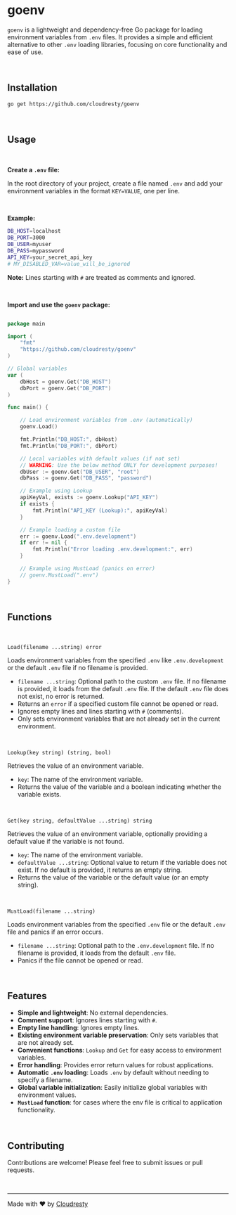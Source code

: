 # goenv

`goenv` is a lightweight and dependency-free Go package for loading environment variables from `.env` files. It provides a simple and efficient alternative to other `.env` loading libraries, focusing on core functionality and ease of use.

&nbsp;

## Installation

```bash
go get https://github.com/cloudresty/goenv
```

&nbsp;

## Usage

&nbsp;

**Create a `.env` file:**

In the root directory of your project, create a file named `.env` and add your environment variables in the format `KEY=VALUE`, one per line.

&nbsp;

**Example:**

```bash
DB_HOST=localhost
DB_PORT=3000
DB_USER=myuser
DB_PASS=mypassword
API_KEY=your_secret_api_key
# MY_DISABLED_VAR=value_will_be_ignored
```

**Note:** Lines starting with `#` are treated as comments and ignored.

&nbsp;

**Import and use the `goenv` package:**

```go

package main

import (
    "fmt"
    "https://github.com/cloudresty/goenv"
)

// Global variables
var (
    dbHost = goenv.Get("DB_HOST")
    dbPort = goenv.Get("DB_PORT")
)

func main() {

    // Load environment variables from .env (automatically)
    goenv.Load()

    fmt.Println("DB_HOST:", dbHost)
    fmt.Println("DB_PORT:", dbPort)

    // Local variables with default values (if not set)
    // WARNING: Use the below method ONLY for development purposes!
    dbUser := goenv.Get("DB_USER", "root")
    dbPass := goenv.Get("DB_PASS", "password")

    // Example using Lookup
    apiKeyVal, exists := goenv.Lookup("API_KEY")
    if exists {
        fmt.Println("API_KEY (Lookup):", apiKeyVal)
    }

    // Example loading a custom file
    err := goenv.Load(".env.development")
    if err != nil {
        fmt.Println("Error loading .env.development:", err)
    }

    // Example using MustLoad (panics on error)
    // goenv.MustLoad(".env")
}

```

&nbsp;

## Functions

&nbsp;

`Load(filename ...string) error`

Loads environment variables from the specified `.env` like `.env.development` or the default `.env` file if no filename is provided.

* `filename ...string`: Optional path to the custom `.env` file. If no filename is provided, it loads from the default `.env` file. If the default `.env` file does not exist, no error is returned.
* Returns an `error` if a specified custom file cannot be opened or read.
* Ignores empty lines and lines starting with `#` (comments).
* Only sets environment variables that are not already set in the current environment.

&nbsp;

`Lookup(key string) (string, bool)`

Retrieves the value of an environment variable.

* `key`: The name of the environment variable.
* Returns the value of the variable and a boolean indicating whether the variable exists.

&nbsp;

`Get(key string, defaultValue ...string) string`

Retrieves the value of an environment variable, optionally providing a default value if the variable is not found.

* `key`: The name of the environment variable.
* `defaultValue ...string`: Optional value to return if the variable does not exist. If no default is provided, it returns an empty string.
* Returns the value of the variable or the default value (or an empty string).

&nbsp;

`MustLoad(filename ...string)`

Loads environment variables from the specified `.env` file or the default `.env` file and panics if an error occurs.

* `filename ...string`: Optional path to the `.env.development` file. If no filename is provided, it loads from the default `.env` file.
* Panics if the file cannot be opened or read.

&nbsp;

## Features

* **Simple and lightweight**: No external dependencies.
* **Comment support**: Ignores lines starting with `#`.
* **Empty line handling**: Ignores empty lines.
* **Existing environment variable preservation**: Only sets variables that are not already set.
* **Convenient functions**: `Lookup` and `Get` for easy access to environment variables.
* **Error handling**: Provides error return values for robust applications.
* **Automatic `.env` loading**: Loads `.env` by default without needing to specify a filename.
* **Global variable initialization**: Easily initialize global variables with environment values.
* **`MustLoad` function**: for cases where the env file is critical to application functionality.

&nbsp;

## Contributing

Contributions are welcome! Please feel free to submit issues or pull requests.

&nbsp;

---
Made with ❤️ by [Cloudresty](https://cloudresty.com)


